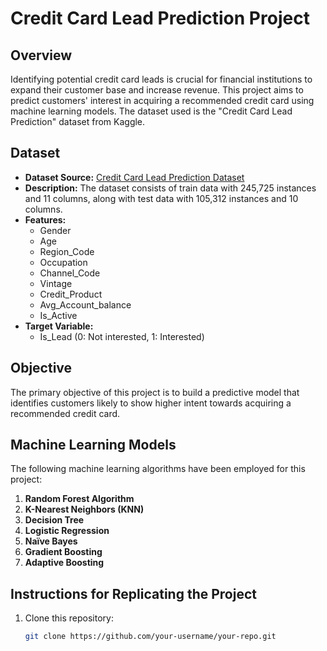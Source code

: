 # Credit Card Lead Prediction Project

## Overview

Identifying potential credit card leads is crucial for financial institutions to expand their customer base and increase revenue. This project aims to predict customers' interest in acquiring a recommended credit card using machine learning models. The dataset used is the "Credit Card Lead Prediction" dataset from Kaggle.

## Dataset

- **Dataset Source:** [Credit Card Lead Prediction Dataset](https://www.kaggle.com/datasets/shelvigarg/credit-card-buyers/data)
- **Description:** The dataset consists of train data with 245,725 instances and 11 columns, along with test data with 105,312 instances and 10 columns.
- **Features:**
  - Gender
  - Age
  - Region_Code
  - Occupation
  - Channel_Code
  - Vintage
  - Credit_Product
  - Avg_Account_balance
  - Is_Active
- **Target Variable:**
  - Is_Lead (0: Not interested, 1: Interested)

## Objective

The primary objective of this project is to build a predictive model that identifies customers likely to show higher intent towards acquiring a recommended credit card.

## Machine Learning Models

The following machine learning algorithms have been employed for this project:

1. **Random Forest Algorithm**
2. **K-Nearest Neighbors (KNN)**
3. **Decision Tree**
4. **Logistic Regression**
5. **Naïve Bayes**
6. **Gradient Boosting**
7. **Adaptive Boosting**

## Instructions for Replicating the Project

1. Clone this repository:

   ```bash
   git clone https://github.com/your-username/your-repo.git
